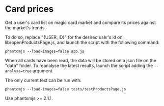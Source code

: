 # Card prices

Get a user's card list on magic card market and compare its prices against the market's trends.

To do so, replace "{USER_ID}" for the desired user's id on lib/openProductsPage.js, 
and launch the script with the following command:

`phantomjs --load-images=false app.js`

When all cards have been read, the data will be stored on a json file on the "data" folder. 
To reanalyse the latest results, launch the script adding the `--analyse=true` argument.

The only current test can be run with:

`phantomjs --load-images=false tests/testProductsPage.js`

Use phantomjs >= 2.1.1.
